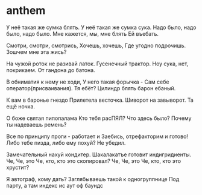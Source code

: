 # anthem
У неё такая же сумка блять.
У неё такая же сумка сука.
Надо было, надо было, надо было.
Мне кажется, мы, мне блять
Ей въебать.

Смотри, смотри, смотрись,
Хочешь, хочешь,
Где угодно подрочишь.
Зошчем мне эта жись?

На чужой роток не разивай латок.
Гусенечный трактор.
Ноу сука, нет, покрикаем.
От гандона до батона.

В обниматия к нему не ходи,
У него такая форычка -
Сам себе оператор(присваивания).
Тя ебёт? Цилиндр блять барон ебаный.

К вам в баронье гнездо
Прилетела весточка.
Шиворот на завыворот.
Та ещё ночка.

О боже святая пипопалама
Кто тебя расПЯЛ?
Что здесь было?
Почему ты надеваешь ремень?

Все по принципу проги - работает и
Заебись, отрефакторим и готово!
Либо тебе пизда, либо ему похуй?
Не убедил.

Замечательный нахуй кондитер.
Шакалакатъе готовит индигридиенты.
Че, Че, это Че, кто, кто это скопировал?
Че, Че, это Че, кто, кто это хрустит?

Я автограф, кому дать?
Заглябываешь такой к одногруппнице
Под парту, а там индекс ис аут оф баундс
